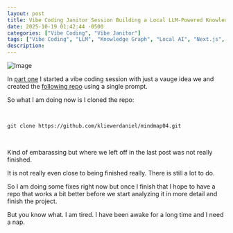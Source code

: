 ```yaml
---
layout: post
title: Vibe Coding Janitor Session Building a Local LLM-Powered Knowledge Graph Part Two
date: 2025-10-19 01:42:44 -0500
categories: ["Vibe Coding", "Vibe Janitor"]
tags: ["Vibe Coding", "LLM", "Knowledge Graph", "Local AI", "Next.js", "FastAPI", "Vibe Janitor"]
description: 
---
```


![Image](/images/1019020.png)

In [part one](https://danielkliewer.com/blog/2025-10-19-building-a-local-llm-powered-knowledge-graph) I started a vibe coding session with just a vauge idea we and created the [following repo](https://github.com/kliewerdaniel/mindmap03/tree/master) using a single prompt.

So what I am doing now is I cloned the repo:

<br>

```
git clone https://github.com/kliewerdaniel/mindmap04.git
```

<br>

Kind of embarassing but where we left off in the last post was not really finished.

It is not really even close to being finished really. There is still a lot to do.

So I am doing some fixes right now but once I finish that I hope to have a repo that works a bit better before we start analyzing it in more detail and finish the project.

But you know what. I am tired. I have been awake for a long time and I need a nap.



